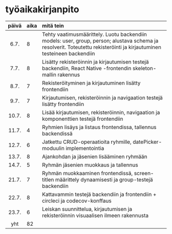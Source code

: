 # työaikakirjanpito

| päivä | aika | mitä tein  |
| :----:|:-----| :-----|
| 6.7. |   8  | Tehty vaatimusmäärittely. Luotu backendiin models: user, group, person; alustava schema ja resolverit. Toteutettu rekisteröinti ja kirjautuminen testeineen backendiin |
| 7.7. |   8  | Lisätty rekisteröinnin ja kirjautumisen testejä backendiin, React Native -frontendin skeleton-mallin rakennus |
| 8.7. |   7  | Rekisteröityminen ja kirjautuminen lisätty frontendiin |
| 9.7. |   7  | Kirjautumisen, rekisteröinnin ja navigaation testejä lisätty frontendiin |
| 10.7. |   8  | Lisää kirjautumisen, rekisteröinnin, navigaation ja komponenttien testejä frontendiin |
| 11.7. |   4  | Ryhmien lisäys ja listaus frontendissa, tallennus backendissä |
| 12.7. |   6  | Jatkettu CRUD-operaatioita ryhmille, datePicker-moduulin implementointia |
| 13.7. |   8  | Ajankohdan ja jäsenien lisääminen ryhmään |
| 14.7. |   5  | Ryhmän jäsenien muokkaus ja tallennus |
| 21.7. |   7  | Ryhmän muokkaaminen frontendissä, screen-titlen määrittely dynaamisesti ja group-testejä backendiin |
| 22.7. |   8  | Kattavammin testejä backendiin ja frontendiin + circleci ja codecov-konffaus |
| 23.7. |   6  | Leiskan suunnittelua, kirjautumisen ja rekisteröinnin visuaalisen ilmeen rakennusta |
| yht   | 82   | | 